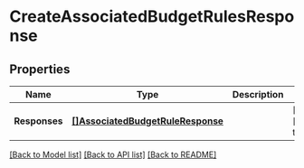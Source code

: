 # CreateAssociatedBudgetRulesResponse

## Properties
Name | Type | Description | Notes
------------ | ------------- | ------------- | -------------
**Responses** | [**[]AssociatedBudgetRuleResponse**](AssociatedBudgetRuleResponse.md) |  | [optional] [default to null]

[[Back to Model list]](../README.md#documentation-for-models) [[Back to API list]](../README.md#documentation-for-api-endpoints) [[Back to README]](../README.md)

